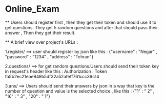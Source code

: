 # Online_Exam

** Users should register first , then they get their token and should use it to get questions.
   They get 5 random questions and after that should pass their answer , Then they get their result.

** A brief view over project's URLs :




   1.register/ ==> user should register by json like this : {"username" : "Negar" , "password" : "1234" , "address" : "Tehran"}
   
   
   
   
   2.questions/ ==> for get random questions.Users should send their token key in request's header like this :
                    Authorization : Token fa5b2ec21eae949b5df32a52afeff761ccc39c14
                    
                    
                    
                    
   3.ans/ ==> Users should send their answers by json in a way that key is the number of question and value is the selected 
              choice , like this : {"1" : " 2" , "16" : " 3" , "20" : " 1"}
   
